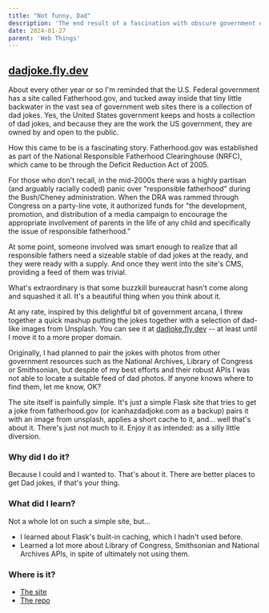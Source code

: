```yaml
---
title: "Not funny, Dad"
description: 'The end result of a fascination with obscure government data sources and dad jokes.'
date: 2024-01-27
parent: 'Web Things'
---
```


## [dadjoke.fly.dev](https://dadjoke.fly.dev)

About every other year or so I'm reminded that the U.S. Federal government has a site called Fatherhood.gov, and tucked away inside that tiny little backwater in the vast sea of government web sites there is a collection of dad jokes. Yes, the United States government keeps and hosts a collection of dad jokes, and because they are the work the US government, they are owned by and open to the public.

How this came to be is a fascinating story. Fatherhood.gov was established as part of the National Responsible Fatherhood Clearinghouse (NRFC), which came to be through the Deficit Reduction Act of 2005. 

For those who don't recall, in the mid-2000s there was a highly partisan (and arguably racially coded) panic over "responsible fatherhood" during the Bush/Cheney administration. When the DRA was rammed through Congress on a party-line vote, it authorized funds for "the development, promotion, and distribution of a media campaign to encourage the appropriate involvement of parents in the life of any child and specifically the issue of responsible fatherhood."

At some point, someone involved was smart enough to realize that all responsible fathers need a sizeable stable of dad jokes at the ready, and they were ready with a supply. And once they went into the site's CMS, providing a feed of them was trivial.

What's extraordinary is that some buzzkill bureaucrat hasn't come along and squashed it all. It's a beautiful thing when you think about it.

At any rate, inspired by this delightful bit of government arcana, I threw together a quick mashup putting the jokes together with a selection of dad-like images from Unsplash. You can see it at [dadjoke.fly.dev](https://dadjoke.fly.dev) -- at least until I move it to a more proper domain.

Originally, I had planned to pair the jokes with photos from other government resources such as the National Archives, Library of Congress or Smithsonian, but despite of my best efforts and their robust APIs I was not able to locate a suitable feed of dad photos. If anyone knows where to find them, let me know, OK?

The site itself is painfully simple. It's just a simple Flask site that tries to get a joke from fatherhood.gov (or icanhazdadjoke.com as a backup) pairs it with an image from unsplash, applies a short cache to it, and... well that's about it. There's just not much to it. Enjoy it as intended: as a silly little diversion.

### Why did I do it?

Because I could and I wanted to. That's about it. There are better places to get Dad jokes, if that's your thing.

### What did I learn?

Not a whole lot on such a simple site, but...

- I learned about Flask's built-in caching, which I hadn't used before.
- Learned a lot more about Library of Congress, Smithsonian and National Archives APIs, in spite of ultimately not using them.

### Where is it?
- [The site](https://dadjoke.fly.dev)
- [The repo](https://github.com/tBaxter/dad-joke)
